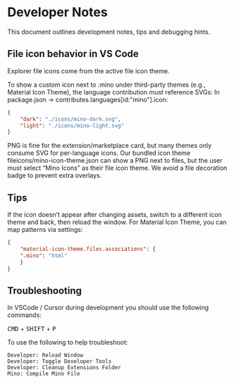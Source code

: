 # Developer Notes

This document outlines development notes, tips and debugging hints.

## File icon behavior in VS Code

Explorer file icons come from the active file icon theme.

To show a custom icon next to .mino under third-party themes (e.g., Material Icon Theme), the language contribution must reference SVGs:
In package.json → contributes.languages[id:"mino"].icon:

```json
{
    "dark": "./icons/mino-dark.svg",
    "light": "./icons/mino-light.svg"
}
```
PNG is fine for the extension/marketplace card, but many themes only consume SVG for per-language icons.
Our bundled icon theme fileicons/mino-icon-theme.json can show a PNG next to files, but the user must select “Mino Icons” as their file icon theme.
We avoid a file decoration badge to prevent extra overlays.

## Tips

If the icon doesn’t appear after changing assets, switch to a different icon theme and back, then reload the window.
For Material Icon Theme, you can map patterns via settings:

```json
{
    "material-icon-theme.files.associations": {
    ".mino": "html"
    }
}
```

## Troubleshooting

In VSCode / Cursor during development you should use the following commands:

<kbd>CMD</kbd> + <kbd>SHIFT</kbd> + <kbd>P</kbd>

To use the following to help troubleshoot:

```
Developer: Reload Window
Developer: Toggle Developer Tools
Developer: Cleanup Extensions Folder
Mino: Compile Mino File
```